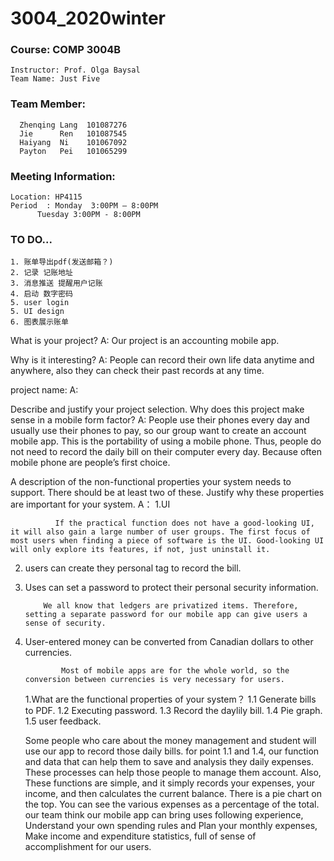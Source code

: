 # 3004_2020winter 

### Course: COMP 3004B</br>
	Instructor: Prof. Olga Baysal
	Team Name: Just Five
### Team Member:
      Zhenqing Lang  101087276
      Jie      Ren 	 101087545
      Haiyang  Ni	 101067092
      Payton   Pei	 101065299

### Meeting Information:
	Location: HP4115
	Period 	: Monday  3:00PM – 8:00PM
		  Tuesday 3:00PM - 8:00PM


### TO DO...
	1. 账单导出pdf(发送邮箱？)
	2. 记录 记账地址
	3. 消息推送 提醒用户记账
	4. 启动 数字密码
	5. user login
	5. UI design
	6. 图表展示账单
	
What is your project?
A: Our project is an accounting mobile app.

Why is it interesting?
A: People can record their own life data anytime and anywhere, also they can check their past records at any time.

project name:
A:

Describe and justify your project selection. Why does this project make sense in a mobile form factor?
A: People use their phones every day and usually use their phones to pay, so our group want to create an account mobile app. This is the portability of using a mobile phone. Thus, people do not need to record the daily bill on their computer every day. Because  often mobile phone are people’s first choice. 



A description of the non-functional properties your system needs to support. There should be at
least two of these. Justify why these properties are important for your system.
A： 1.UI  
	
	
              If the practical function does not have a good-looking UI, it will also gain a large number of user groups. The first focus of most users when finding a piece of software is the UI. Good-looking UI will only explore its features, if not, just uninstall it.

2. users can create they personal tag to record the bill. 
3. Uses can set a password to protect their personal security information.

           We all know that ledgers are privatized items. Therefore, setting a separate password for our mobile app can give users a sense of security.
4. User-entered money can be converted from Canadian dollars to other currencies.

               Most of mobile apps are for the whole world, so the conversion between currencies is very necessary for users.

	1.What are the functional properties of your system？
	1.1 Generate bills to PDF. 
	1.2 Executing password.
	1.3 Record the daylily bill.
	1.4 Pie graph.
	1.5 user feedback.


    Some people who care about the money management and student will use our app to record those daily bills. for point 1.1 and 1.4, our function and data that can help them to save and analysis they daily expenses. These processes can help those people to manage them account. Also, These functions are simple, and it simply records your expenses, your income, and then calculates the current balance. There is a pie chart on the top. You can see the various expenses as a percentage of the total. our team think our mobile app can bring uses following experience, Understand your own spending rules and Plan your monthly expenses, Make income and expenditure statistics, full of sense of accomplishment for our users.

